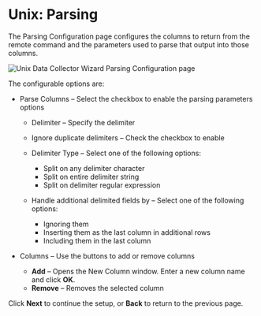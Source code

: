 # Unix: Parsing

The Parsing Configuration page configures the columns to return from the remote command and the parameters used to parse that output into those columns.

![Unix Data Collector Wizard Parsing Configuration page](/img/product_docs/accessanalyzer/accessanalyzer/enterpriseauditor/admin/datacollector/unix/parsing.png)

The configurable options are:

- Parse Columns – Select the checkbox to enable the parsing parameters options

  - Delimiter – Specify the delimiter
  - Ignore duplicate delimiters – Check the checkbox to enable
  - Delimiter Type – Select one of the following options:

    - Split on any delimiter character
    - Split on entire delimiter string
    - Split on delimiter regular expression
  - Handle additional delimited fields by – Select one of the following options:

    - Ignoring them
    - Inserting them as the last column in additional rows
    - Including them in the last column
- Columns – Use the buttons to add or remove columns

  - __Add__ – Opens the New Column window. Enter a new column name and click __OK__.
  - __Remove__ – Removes the selected column

Click __Next__ to continue the setup, or __Back__ to return to the previous page.
